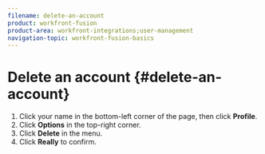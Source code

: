 ```yaml
---
filename: delete-an-account
product: workfront-fusion
product-area: workfront-integrations;user-management
navigation-topic: workfront-fusion-basics
---
```





# Delete an account {#delete-an-account}




1. Click your name in the bottom-left corner of the page, then click **Profile**.
1. Click **Options** in the top-right corner.
1. Click **Delete** in the menu.
1. Click **Really** to confirm.


